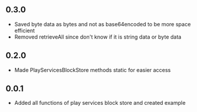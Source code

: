 ## 0.3.0

* Saved byte data as bytes and not as base64encoded to be more space efficient
* Removed retrieveAll since don't know if it is string data or byte data

## 0.2.0

* Made PlayServicesBlockStore methods static for easier access

## 0.0.1

* Added all functions of play services block store and created example
